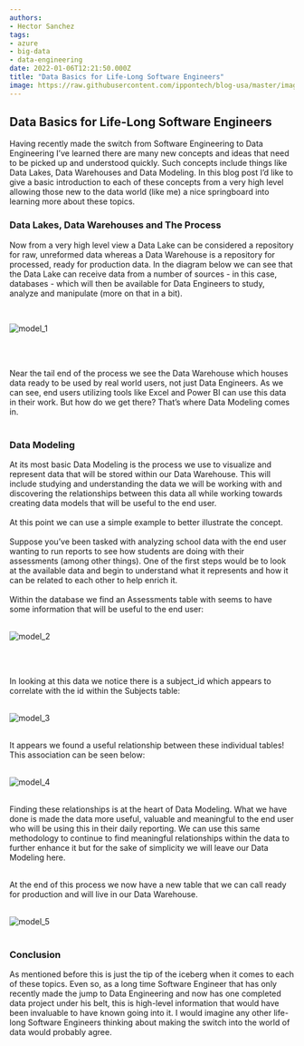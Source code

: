 ```yaml
---
authors:
- Hector Sanchez
tags:
- azure
- big-data
- data-engineering
date: 2022-01-06T12:21:50.000Z
title: "Data Basics for Life-Long Software Engineers"
image: https://raw.githubusercontent.com/ippontech/blog-usa/master/images/2022/01/data_basics_cover.png
---
```


## Data Basics for Life-Long Software Engineers  
Having recently made the switch from Software Engineering to Data Engineering I’ve learned there are many new concepts and ideas that need to be picked up and understood quickly. Such concepts include things like Data Lakes, Data Warehouses and Data Modeling. In this blog post I’d like to give a basic introduction to each of these concepts from a very high level allowing those new to the data world (like me) a nice springboard into learning more about these topics.

### Data Lakes, Data Warehouses and The Process
Now from a very high level view a Data Lake can be considered a repository for raw, unreformed data whereas a Data Warehouse is a repository for processed, ready for production data. In the diagram below we can see that the Data Lake can receive data from a number of sources - in this case, databases - which will then be available for Data Engineers to study, analyze and manipulate (more on that in a bit). 

<br>

![model_1](https://github.com/portillosc/blog-usa/blob/master/images/2022/01/data_basics_1.png)

<br><br>

Near the tail end of the process we see the Data Warehouse which houses data ready to be used by real world users, not just Data Engineers. As we can see, end users utilizing tools like Excel and Power BI can use this data in their work. But how do we get there? That’s where Data Modeling comes in.
<br><br>

### Data Modeling
At its most basic Data Modeling is the process we use to visualize and represent data that will be stored within our Data Warehouse. This will include studying and understanding the data we will be working with and discovering the relationships between this data all while working towards creating data models that will be useful to the end user. 
<br><br>
At this point we can use a simple example to better illustrate the concept. 
<br><br>
Suppose you’ve been tasked with analyzing school data with the end user wanting to run reports to see how students are doing with their assessments (among other things). One of the first steps would be to look at the available data and begin to understand what it represents and how it can be related to each other to help enrich it.
<br><br>
Within the database we find an Assessments table with seems to have some information that will be useful to the end user:
<br><br>

![model_2](https://github.com/portillosc/blog-usa/blob/master/images/2022/01/data_basics_2.png)

<br><br>

In looking at this data we notice there is a subject_id which appears to correlate with the id within the Subjects table:
<br><br>

![model_3](https://github.com/portillosc/blog-usa/blob/master/images/2022/01/data_basics_3.png)
<br><br>

It appears we found a useful relationship between these individual tables! This association can be seen below: 
<br><br>

![model_4](https://github.com/portillosc/blog-usa/blob/master/images/2022/01/data_basics_4.png)
<br><br>

Finding these relationships is at the heart of Data Modeling. What we have done is made the data more useful, valuable and meaningful to the end user who will be using this in their daily reporting. We can use this same methodology to continue to find meaningful relationships within the data to further enhance it but for the sake of simplicity we will leave our Data Modeling here. 
<br><br>

At the end of this process we now have a new table that we can call ready for production and will live in our Data Warehouse. 
<br><br>

![model_5](https://github.com/portillosc/blog-usa/blob/master/images/2022/01/data_basics_5.png)
<br><br>

### Conclusion
As mentioned before this is just the tip of the iceberg when it comes to each of these topics. Even so, as a long time Software Engineer that has only recently made the jump to Data Engineering and now has one completed data project under his belt, this is high-level information that would have been invaluable to have known going into it. I would imagine any other life-long Software Engineers thinking about making the switch into the world of data would probably agree.

